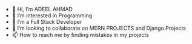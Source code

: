 - 👋 Hi, I’m ADEEL AHMAD
- 👀 I’m interested in Programming
- 🌱 I’m a Full Stack Developer
- 💞️ I’m looking to collaborate on MERN PROJECTS and Django Projects
- 📫 How to reach me by finding mistakes in my projects

<!---
ADEEL-308/ADEEL-308 is a ✨ special ✨ repository because its `README.md` (this file) appears on your GitHub profile.
You can click the Preview link to take a look at your changes.
--->
